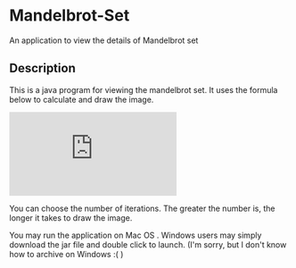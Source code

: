# Mandelbrot-Set

An application to view the details of Mandelbrot set

## Description

This is a java program for viewing the mandelbrot set. It uses the formula below to calculate and draw the image. 

![formula](http://latex.codecogs.com/gif.latex?%5Cdpi%7B200%7D%20%5Csmall%20z_%7Bn%7D%20%3D%20z_%7Bn%20-%201%7D%5E%7B2%7D%20&plus;%20c%2C%20c%5Cin%20%5CBbb%20C)

You can choose the number of iterations. The greater the number is, the longer it takes to draw the image.

You may run the application on Mac OS . Windows users may simply download the jar file and double click to launch. (I'm sorry, but I don't know how to archive on Windows :( )
